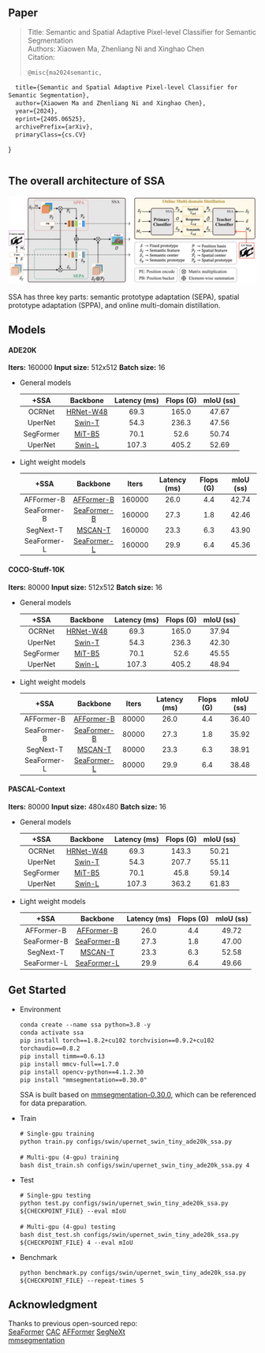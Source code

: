 ## Paper

> Title: Semantic and Spatial Adaptive Pixel-level Classifier for Semantic Segmentation <br>
> Authors: Xiaowen Ma, Zhenliang Ni and Xinghao Chen <br>
> Citation:
> 
> ```
> @misc{ma2024semantic,
      title={Semantic and Spatial Adaptive Pixel-level Classifier for Semantic Segmentation}, 
      author={Xiaowen Ma and Zhenliang Ni and Xinghao Chen},
      year={2024},
      eprint={2405.06525},
      archivePrefix={arXiv},
      primaryClass={cs.CV}
}
>   ```

## The overall architecture of SSA

![](net.png)

SSA has three key parts: semantic prototype adaptation (SEPA), spatial prototype adaptation (SPPA), and online multi-domain distillation. 

## Models

#### ADE20K

**Iters:** 160000	**Input size:** 512x512	**Batch size:** 16

- General models

  |   +SSA    |                           Backbone                           | Latency (ms) | Flops (G) | mIoU (ss) |
  | :-------: | :----------------------------------------------------------: | :----------: | :-------: | :-------: |
  |  OCRNet   | [HRNet-W48](https://download.openmmlab.com/pretrain/third_party/hrnetv2_w48-d2186c55.pth) |     69.3     |   165.0   |   47.67   |
  |  UperNet  | [Swin-T](https://download.openmmlab.com/mmsegmentation/v0.5/pretrain/swin/swin_tiny_patch4_window7_224_20220317-1cdeb081.pth) |     54.3     |   236.3   |   47.56   |
  | SegFormer | [MiT-B5](https://download.openmmlab.com/mmsegmentation/v0.5/pretrain/segformer/mit_b5_20220624-658746d9.pth) |     70.1     |   52.6    |   50.74   |
  |  UperNet  | [Swin-L](https://download.openmmlab.com/mmsegmentation/v0.5/pretrain/swin/swin_large_patch4_window7_224_22k_20220412-aeecf2aa.pth) |    107.3     |   405.2   |   52.69   |

- Light weight models

  |    +SSA     |                           Backbone                           | Iters  | Latency (ms) | Flops (G) | mIoU (ss) |
  | :---------: | :----------------------------------------------------------: | :----: | :----------: | :-------: | :-------: |
  | AFFormer-B  | [AFFormer-B](https://github.com/dongbo811/AFFormer?tab=readme-ov-file) | 160000 |     26.0     |    4.4    |   42.74   |
  | SeaFormer-B | [SeaFormer-B](https://github.com/fudan-zvg/SeaFormer/tree/main/seaformer-cls) | 160000 |     27.3     |    1.8    |   42.46   |
  |  SegNext-T  | [MSCAN-T](https://download.openmmlab.com/mmsegmentation/v0.5/pretrain/segnext/mscan_t_20230227-119e8c9f.pth) | 160000 |     23.3     |    6.3    |   43.90   |
  | SeaFormer-L | [SeaFormer-L](https://github.com/fudan-zvg/SeaFormer/tree/main/seaformer-cls) | 160000 |     29.9     |    6.4    |   45.36   |

#### COCO-Stuff-10K

**Iters:** 80000	**Input size:** 512x512	**Batch size:** 16

- General models

  |   +SSA    |                           Backbone                           | Latency (ms) | Flops (G) | mIoU (ss) |
  | :-------: | :----------------------------------------------------------: | :----------: | :-------: | :-------: |
  |  OCRNet   | [HRNet-W48](https://download.openmmlab.com/pretrain/third_party/hrnetv2_w48-d2186c55.pth) |     69.3     |   165.0   |   37.94   |
  |  UperNet  | [Swin-T](https://download.openmmlab.com/mmsegmentation/v0.5/pretrain/swin/swin_tiny_patch4_window7_224_20220317-1cdeb081.pth) |     54.3     |   236.3   |   42.30   |
  | SegFormer | [MiT-B5](https://download.openmmlab.com/mmsegmentation/v0.5/pretrain/segformer/mit_b5_20220624-658746d9.pth) |     70.1     |   52.6    |   45.55   |
  |  UperNet  | [Swin-L](https://download.openmmlab.com/mmsegmentation/v0.5/pretrain/swin/swin_large_patch4_window7_224_22k_20220412-aeecf2aa.pth) |    107.3     |   405.2   |   48.94   |

- Light weight models

  |    +SSA     |                           Backbone                           | Iters | Latency (ms) | Flops (G) | mIoU (ss) |
  | :---------: | :----------------------------------------------------------: | :---: | :----------: | :-------: | :-------: |
  | AFFormer-B  | [AFFormer-B](https://github.com/dongbo811/AFFormer?tab=readme-ov-file) | 80000 |     26.0     |    4.4    |   36.40   |
  | SeaFormer-B | [SeaFormer-B](https://github.com/fudan-zvg/SeaFormer/tree/main/seaformer-cls) | 80000 |     27.3     |    1.8    |   35.92   |
  |  SegNext-T  | [MSCAN-T](https://download.openmmlab.com/mmsegmentation/v0.5/pretrain/segnext/mscan_t_20230227-119e8c9f.pth) | 80000 |     23.3     |    6.3    |   38.91   |
  | SeaFormer-L | [SeaFormer-L](https://github.com/fudan-zvg/SeaFormer/tree/main/seaformer-cls) | 80000 |     29.9     |    6.4    |   38.48   |

#### PASCAL-Context

**Iters:** 80000	**Input size:** 480x480	**Batch size:** 16

- General models

  |   +SSA    |                           Backbone                           | Latency (ms) | Flops (G) | mIoU (ss) |
  | :-------: | :----------------------------------------------------------: | :----------: | :-------: | :-------: |
  |  OCRNet   | [HRNet-W48](https://download.openmmlab.com/pretrain/third_party/hrnetv2_w48-d2186c55.pth) |     69.3     |   143.3   |   50.21   |
  |  UperNet  | [Swin-T](https://download.openmmlab.com/mmsegmentation/v0.5/pretrain/swin/swin_tiny_patch4_window7_224_20220317-1cdeb081.pth) |     54.3     |   207.7   |   55.11   |
  | SegFormer | [MiT-B5](https://download.openmmlab.com/mmsegmentation/v0.5/pretrain/segformer/mit_b5_20220624-658746d9.pth) |     70.1     |   45.8    |   59.14   |
  |  UperNet  | [Swin-L](https://download.openmmlab.com/mmsegmentation/v0.5/pretrain/swin/swin_large_patch4_window7_224_22k_20220412-aeecf2aa.pth) |    107.3     |   363.2   |   61.83   |

- Light weight models

  |    +SSA     |                           Backbone                           | Latency (ms) | Flops (G) | mIoU (ss) |
  | :---------: | :----------------------------------------------------------: | :----------: | :-------: | :-------: |
  | AFFormer-B  | [AFFormer-B](https://github.com/dongbo811/AFFormer?tab=readme-ov-file) |     26.0     |    4.4    |   49.72   |
  | SeaFormer-B | [SeaFormer-B](https://github.com/fudan-zvg/SeaFormer/tree/main/seaformer-cls) |     27.3     |    1.8    |   47.00   |
  |  SegNext-T  | [MSCAN-T](https://download.openmmlab.com/mmsegmentation/v0.5/pretrain/segnext/mscan_t_20230227-119e8c9f.pth) |     23.3     |    6.3    |   52.58   |
  | SeaFormer-L | [SeaFormer-L](https://github.com/fudan-zvg/SeaFormer/tree/main/seaformer-cls) |     29.9     |    6.4    |   49.66   |

## Get Started

- Environment

  ```shell
  conda create --name ssa python=3.8 -y
  conda activate ssa
  pip install torch==1.8.2+cu102 torchvision==0.9.2+cu102 torchaudio==0.8.2
  pip install timm==0.6.13
  pip install mmcv-full==1.7.0
  pip install opencv-python==4.1.2.30
  pip install "mmsegmentation==0.30.0"
  ```

  SSA is built based on [mmsegmentation-0.30.0](https://github.com/open-mmlab/mmsegmentation/tree/v0.30.0), which can be referenced for data preparation.

- Train

  ```shell
  # Single-gpu training
  python train.py configs/swin/upernet_swin_tiny_ade20k_ssa.py
  
  # Multi-gpu (4-gpu) training
  bash dist_train.sh configs/swin/upernet_swin_tiny_ade20k_ssa.py 4
  ```

- Test

  ```shell
  # Single-gpu testing
  python test.py configs/swin/upernet_swin_tiny_ade20k_ssa.py ${CHECKPOINT_FILE} --eval mIoU
  
  # Multi-gpu (4-gpu) testing
  bash dist_test.sh configs/swin/upernet_swin_tiny_ade20k_ssa.py ${CHECKPOINT_FILE} 4 --eval mIoU
  ```

- Benchmark

  ```shell
  python benchmark.py configs/swin/upernet_swin_tiny_ade20k_ssa.py ${CHECKPOINT_FILE} --repeat-times 5
  ```

## Acknowledgment

Thanks to previous open-sourced repo:\
[SeaFormer](https://github.com/fudan-zvg/SeaFormer/tree/main) [CAC](https://github.com/tianzhuotao/CAC) [AFFormer](https://github.com/dongbo811/AFFormer) [SegNeXt](https://github.com/Visual-Attention-Network/SegNeXt)\
[mmsegmentation](https://github.com/open-mmlab/mmsegmentation/tree/v0.30.0)

